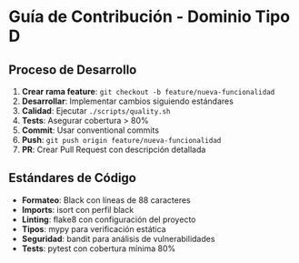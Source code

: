 # Guía de Contribución - Dominio Tipo D

## Proceso de Desarrollo

1. **Crear rama feature**: `git checkout -b feature/nueva-funcionalidad`
2. **Desarrollar**: Implementar cambios siguiendo estándares
3. **Calidad**: Ejecutar `./scripts/quality.sh`
4. **Tests**: Asegurar cobertura > 80%
5. **Commit**: Usar conventional commits
6. **Push**: `git push origin feature/nueva-funcionalidad`
7. **PR**: Crear Pull Request con descripción detallada

## Estándares de Código

- **Formateo**: Black con líneas de 88 caracteres  
- **Imports**: isort con perfil black  
- **Linting**: flake8 con configuración del proyecto  
- **Tipos**: mypy para verificación estática  
- **Seguridad**: bandit para análisis de vulnerabilidades  
- **Tests**: pytest con cobertura mínima 80%
